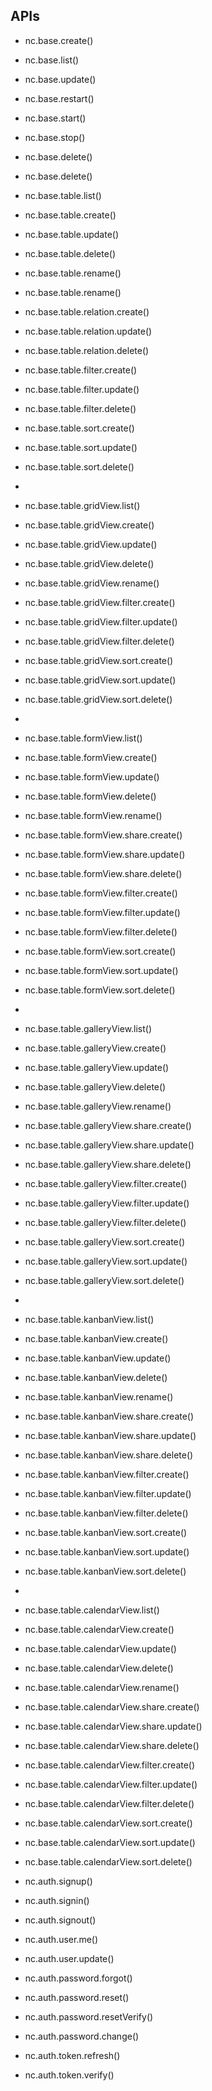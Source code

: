 ## APIs


- nc.base.create()
- nc.base.list()
- nc.base.update()
- nc.base.restart()
- nc.base.start()
- nc.base.stop()
- nc.base.delete()
- nc.base.delete()


- nc.base.table.list()
- nc.base.table.create()
- nc.base.table.update()
- nc.base.table.delete()
- nc.base.table.rename()
- nc.base.table.rename()

- nc.base.table.relation.create()
- nc.base.table.relation.update()
- nc.base.table.relation.delete()

- nc.base.table.filter.create()
- nc.base.table.filter.update()
- nc.base.table.filter.delete()
- nc.base.table.sort.create()
- nc.base.table.sort.update()
- nc.base.table.sort.delete()
- 
- nc.base.table.gridView.list()
- nc.base.table.gridView.create()
- nc.base.table.gridView.update()
- nc.base.table.gridView.delete()
- nc.base.table.gridView.rename()

- nc.base.table.gridView.filter.create()
- nc.base.table.gridView.filter.update()
- nc.base.table.gridView.filter.delete()
- nc.base.table.gridView.sort.create()
- nc.base.table.gridView.sort.update()
- nc.base.table.gridView.sort.delete()
- 
- nc.base.table.formView.list()
- nc.base.table.formView.create()
- nc.base.table.formView.update()
- nc.base.table.formView.delete()
- nc.base.table.formView.rename()
- nc.base.table.formView.share.create()
- nc.base.table.formView.share.update()
- nc.base.table.formView.share.delete()

- nc.base.table.formView.filter.create()
- nc.base.table.formView.filter.update()
- nc.base.table.formView.filter.delete()
- nc.base.table.formView.sort.create()
- nc.base.table.formView.sort.update()
- nc.base.table.formView.sort.delete()
- 
- nc.base.table.galleryView.list()
- nc.base.table.galleryView.create()
- nc.base.table.galleryView.update()
- nc.base.table.galleryView.delete()
- nc.base.table.galleryView.rename()
- nc.base.table.galleryView.share.create()
- nc.base.table.galleryView.share.update()
- nc.base.table.galleryView.share.delete()

- nc.base.table.galleryView.filter.create()
- nc.base.table.galleryView.filter.update()
- nc.base.table.galleryView.filter.delete()
- nc.base.table.galleryView.sort.create()
- nc.base.table.galleryView.sort.update()
- nc.base.table.galleryView.sort.delete()
- 
- nc.base.table.kanbanView.list()
- nc.base.table.kanbanView.create()
- nc.base.table.kanbanView.update()
- nc.base.table.kanbanView.delete()
- nc.base.table.kanbanView.rename()
- nc.base.table.kanbanView.share.create()
- nc.base.table.kanbanView.share.update()
- nc.base.table.kanbanView.share.delete()

- nc.base.table.kanbanView.filter.create()
- nc.base.table.kanbanView.filter.update()
- nc.base.table.kanbanView.filter.delete()
- nc.base.table.kanbanView.sort.create()
- nc.base.table.kanbanView.sort.update()
- nc.base.table.kanbanView.sort.delete()
- 
- nc.base.table.calendarView.list()
- nc.base.table.calendarView.create()
- nc.base.table.calendarView.update()
- nc.base.table.calendarView.delete()
- nc.base.table.calendarView.rename()
- nc.base.table.calendarView.share.create()
- nc.base.table.calendarView.share.update()
- nc.base.table.calendarView.share.delete()

- nc.base.table.calendarView.filter.create()
- nc.base.table.calendarView.filter.update()
- nc.base.table.calendarView.filter.delete()
- nc.base.table.calendarView.sort.create()
- nc.base.table.calendarView.sort.update()
- nc.base.table.calendarView.sort.delete()

- nc.auth.signup()
- nc.auth.signin()
- nc.auth.signout()
- nc.auth.user.me()
- nc.auth.user.update()
- nc.auth.password.forgot()
- nc.auth.password.reset()
- nc.auth.password.resetVerify()
- nc.auth.password.change()
- nc.auth.token.refresh()
- nc.auth.token.verify()
